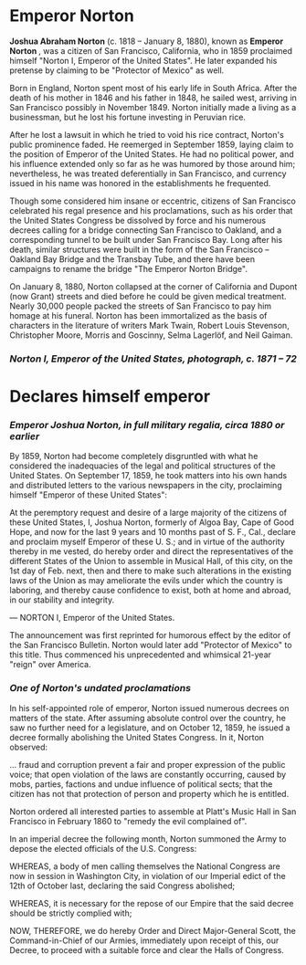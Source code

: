 <h1>Emperor Norton </h1>

<b>Joshua Abraham Norton</b> (c. 1818 – January 8, 1880), known as <b> Emperor Norton </b>, was a citizen of San Francisco, California, who in 1859 proclaimed himself "Norton I, Emperor of the United States". He later expanded his pretense by claiming to be "Protector of Mexico" as well. 

Born in England, Norton spent most of his early life in South Africa. After the death of his mother in 1846 and his father in 1848, he sailed west, arriving in San Francisco possibly in November 1849. Norton initially made a living as a businessman, but he lost his fortune investing in Peruvian rice. 

After he lost a lawsuit in which he tried to void his rice contract, Norton's public prominence faded. He reemerged in September 1859, laying claim to the position of Emperor of the United States. He had no political power, and his influence extended only so far as he was humored by those around him; nevertheless, he was treated deferentially in San Francisco, and currency issued in his name was honored in the establishments he frequented. 

Though some considered him insane or eccentric, citizens of San Francisco celebrated his regal presence and his proclamations, such as his order that the United States Congress be dissolved by force and his numerous decrees calling for a bridge connecting San Francisco to Oakland, and a corresponding tunnel to be built under San Francisco Bay. Long after his death, similar structures were built in the form of the San Francisco – Oakland Bay Bridge and the Transbay Tube, and there have been campaigns to rename the bridge "The Emperor Norton Bridge". 

On January 8, 1880, Norton collapsed at the corner of California and Dupont (now Grant) streets and died before he could be given medical treatment. Nearly 30,000 people packed the streets of San Francisco to pay him homage at his funeral. Norton has been immortalized as the basis of characters in the literature of writers Mark Twain, Robert Louis Stevenson, Christopher Moore, Morris and Goscinny, Selma Lagerlöf, and Neil Gaiman. 

<h3><i>Norton I, Emperor of the United States, photograph, c. 1871 – 72 </i></h3>

<h1>Declares himself emperor </h1>

<h3><i>Emperor Joshua Norton, in full military regalia, circa 1880 or earlier </i></h3>

By 1859, Norton had become completely disgruntled with what he considered the inadequacies of the legal and political structures of the United States. On September 17, 1859, he took matters into his own hands and distributed letters to the various newspapers in the city, proclaiming himself "Emperor of these United States": 

At the peremptory request and desire of a large majority of the citizens of these United States, I, Joshua Norton, formerly of Algoa Bay, Cape of Good Hope, and now for the last 9 years and 10 months past of S. F., Cal., declare and proclaim myself Emperor of these U. S.; and in virtue of the authority thereby in me vested, do hereby order and direct the representatives of the different States of the Union to assemble in Musical Hall, of this city, on the 1st day of Feb. next, then and there to make such alterations in the existing laws of the Union as may ameliorate the evils under which the country is laboring, and thereby cause confidence to exist, both at home and abroad, in our stability and integrity. 

— NORTON I, Emperor of the United States. 

The announcement was first reprinted for humorous effect by the editor of the San Francisco Bulletin. Norton would later add "Protector of Mexico" to this title. Thus commenced his unprecedented and whimsical 21-year "reign" over America. 

<h3><i>One of Norton's undated proclamations </i></h3>

In his self-appointed role of emperor, Norton issued numerous decrees on matters of the state. After assuming absolute control over the country, he saw no further need for a legislature, and on October 12, 1859, he issued a decree formally abolishing the United States Congress. In it, Norton observed: 

... fraud and corruption prevent a fair and proper expression of the public voice; that open violation of the laws are constantly occurring, caused by mobs, parties, factions and undue influence of political sects; that the citizen has not that protection of person and property which he is entitled. 

Norton ordered all interested parties to assemble at Platt's Music Hall in San Francisco in February 1860 to "remedy the evil complained of". 

In an imperial decree the following month, Norton summoned the Army to depose the elected officials of the U.S. Congress: 

WHEREAS, a body of men calling themselves the National Congress are now in session in Washington City, in violation of our Imperial edict of the 12th of October last, declaring the said Congress abolished; 

WHEREAS, it is necessary for the repose of our Empire that the said decree should be strictly complied with; 

NOW, THEREFORE, we do hereby Order and Direct Major-General Scott, the Command-in-Chief of our Armies, immediately upon receipt of this, our Decree, to proceed with a suitable force and clear the Halls of Congress.
